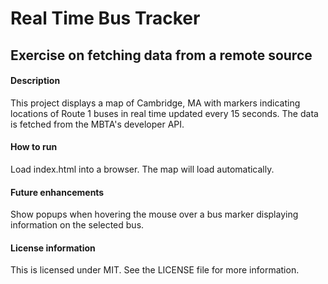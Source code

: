 # Real Time Bus Tracker
## Exercise on fetching data from a remote source

#### Description
This project displays a map of Cambridge, MA with markers indicating locations of Route 1 buses in real time updated every 15 seconds. The data is fetched from the MBTA's developer API.

#### How to run
Load index.html into a browser. The map will load automatically.

#### Future enhancements
Show popups when hovering the mouse over a bus marker displaying information on the selected bus.

#### License information
This is licensed under MIT. See the LICENSE file for more information.
